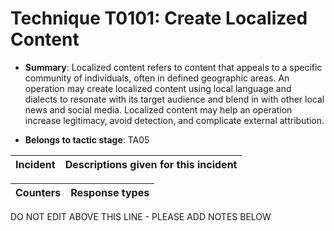 # Technique T0101: Create Localized Content

* **Summary**: Localized content refers to content that appeals to a specific community of individuals, often in defined geographic areas. An operation may create localized content using local language and dialects to resonate with its target audience and blend in with other local news and social media. Localized content may help an operation increase legitimacy, avoid detection, and complicate external attribution.

* **Belongs to tactic stage**: TA05


| Incident | Descriptions given for this incident |
| -------- | -------------------- |



| Counters | Response types |
| -------- | -------------- |


DO NOT EDIT ABOVE THIS LINE - PLEASE ADD NOTES BELOW